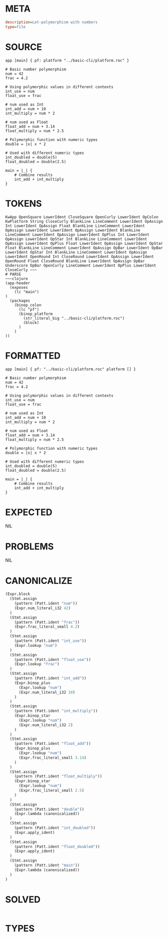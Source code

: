# META
~~~ini
description=Let-polymorphism with numbers
type=file
~~~
# SOURCE
~~~roc
app [main] { pf: platform "../basic-cli/platform.roc" }

# Basic number polymorphism
num = 42
frac = 4.2

# Using polymorphic values in different contexts
int_use = num
float_use = frac

# num used as Int
int_add = num + 10
int_multiply = num * 2

# num used as Float
float_add = num + 3.14
float_multiply = num * 2.5

# Polymorphic function with numeric types
double = |x| x * 2

# Used with different numeric types
int_doubled = double(5)
float_doubled = double(2.5)

main = |_| {
    # Combine results
    int_add + int_multiply
}
~~~
# TOKENS
~~~text
KwApp OpenSquare LowerIdent CloseSquare OpenCurly LowerIdent OpColon KwPlatform String CloseCurly BlankLine LineComment LowerIdent OpAssign Int LowerIdent OpAssign Float BlankLine LineComment LowerIdent OpAssign LowerIdent LowerIdent OpAssign LowerIdent BlankLine LineComment LowerIdent OpAssign LowerIdent OpPlus Int LowerIdent OpAssign LowerIdent OpStar Int BlankLine LineComment LowerIdent OpAssign LowerIdent OpPlus Float LowerIdent OpAssign LowerIdent OpStar Float BlankLine LineComment LowerIdent OpAssign OpBar LowerIdent OpBar LowerIdent OpStar Int BlankLine LineComment LowerIdent OpAssign LowerIdent OpenRound Int CloseRound LowerIdent OpAssign LowerIdent OpenRound Float CloseRound BlankLine LowerIdent OpAssign OpBar Underscore OpBar OpenCurly LineComment LowerIdent OpPlus LowerIdent CloseCurly ~~~
# PARSE
~~~clojure
(app-header
  (exposes
    (lc "main")
)
  (packages
    (binop_colon
      (lc "pf")
      (binop_platform
        (str_literal_big "../basic-cli/platform.roc")
        (block)
      )
    )
))
~~~
# FORMATTED
~~~roc
app [main] { pf: "../basic-cli/platform.roc" platform [] }

# Basic number polymorphism
num = 42
frac = 4.2

# Using polymorphic values in different contexts
int_use = num
float_use = frac

# num used as Int
int_add = num + 10
int_multiply = num * 2

# num used as Float
float_add = num + 3.14
float_multiply = num * 2.5

# Polymorphic function with numeric types
double = |x| x * 2

# Used with different numeric types
int_doubled = double(5)
float_doubled = double(2.5)

main = |_| {
	# Combine results
	int_add + int_multiply
}
~~~
# EXPECTED
NIL
# PROBLEMS
NIL
# CANONICALIZE
~~~clojure
(Expr.block
  (Stmt.assign
    (pattern (Patt.ident "num"))
    (Expr.num_literal_i32 42)
  )
  (Stmt.assign
    (pattern (Patt.ident "frac"))
    (Expr.frac_literal_small 4.2)
  )
  (Stmt.assign
    (pattern (Patt.ident "int_use"))
    (Expr.lookup "num")
  )
  (Stmt.assign
    (pattern (Patt.ident "float_use"))
    (Expr.lookup "frac")
  )
  (Stmt.assign
    (pattern (Patt.ident "int_add"))
    (Expr.binop_plus
      (Expr.lookup "num")
      (Expr.num_literal_i32 10)
    )
  )
  (Stmt.assign
    (pattern (Patt.ident "int_multiply"))
    (Expr.binop_star
      (Expr.lookup "num")
      (Expr.num_literal_i32 2)
    )
  )
  (Stmt.assign
    (pattern (Patt.ident "float_add"))
    (Expr.binop_plus
      (Expr.lookup "num")
      (Expr.frac_literal_small 3.14)
    )
  )
  (Stmt.assign
    (pattern (Patt.ident "float_multiply"))
    (Expr.binop_star
      (Expr.lookup "num")
      (Expr.frac_literal_small 2.5)
    )
  )
  (Stmt.assign
    (pattern (Patt.ident "double"))
    (Expr.lambda (canonicalized))
  )
  (Stmt.assign
    (pattern (Patt.ident "int_doubled"))
    (Expr.apply_ident)
  )
  (Stmt.assign
    (pattern (Patt.ident "float_doubled"))
    (Expr.apply_ident)
  )
  (Stmt.assign
    (pattern (Patt.ident "main"))
    (Expr.lambda (canonicalized))
  )
)
~~~
# SOLVED
~~~clojure
~~~
# TYPES
~~~roc
~~~
